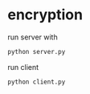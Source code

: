 # encryption

run server with 
```bash
python server.py
```
run client
```bash
python client.py

```